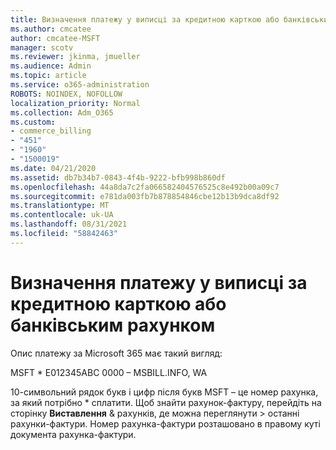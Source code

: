 ```yaml
---
title: Визначення платежу у виписці за кредитною карткою або банківським рахунком
ms.author: cmcatee
author: cmcatee-MSFT
manager: scotv
ms.reviewer: jkinma, jmueller
ms.audience: Admin
ms.topic: article
ms.service: o365-administration
ROBOTS: NOINDEX, NOFOLLOW
localization_priority: Normal
ms.collection: Adm_O365
ms.custom:
- commerce_billing
- "451"
- "1960"
- "1500019"
ms.date: 04/21/2020
ms.assetid: db7b34b7-0843-4f4b-9222-bfb998b860df
ms.openlocfilehash: 44a8da7c2fa066582404576525c8e492b00a09c7
ms.sourcegitcommit: e781da003fb7b878854846cbe12b13b9dca8df92
ms.translationtype: MT
ms.contentlocale: uk-UA
ms.lasthandoff: 08/31/2021
ms.locfileid: "58842463"
---
```

# <a name="how-to-identify-a-charge-on-your-credit-card-or-bank-statement"></a>Визначення платежу у виписці за кредитною карткою або банківським рахунком

Опис платежу за Microsoft 365 має такий вигляд:
  
MSFT \* E012345ABC 0000 – MSBILL.INFO, WA
  
10-символьний рядок букв і цифр після букв MSFT – це номер рахунка, за який потрібно \* сплатити. Щоб знайти рахунок-фактуру, перейдіть на сторінку **Виставлення** & рахунків, де можна переглянути \> [](https://go.microsoft.com/fwlink/p/?linkid=848039) останні рахунки-фактури. Номер рахунка-фактури розташовано в правому куті документа рахунка-фактури.